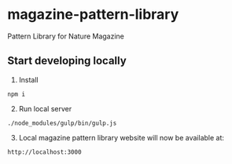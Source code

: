 # magazine-pattern-library
Pattern Library for Nature Magazine

## Start developing locally

1) Install

```
npm i
```

2) Run local server

```
./node_modules/gulp/bin/gulp.js
```

3) Local magazine pattern library website will now be available at:

```
http://localhost:3000
```